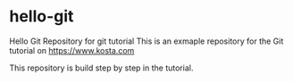 # hello-git
Hello Git Repository for git tutorial
This is an exmaple repository for the Git tutorial on 
https://www.kosta.com

This repository is build step by step in the tutorial.